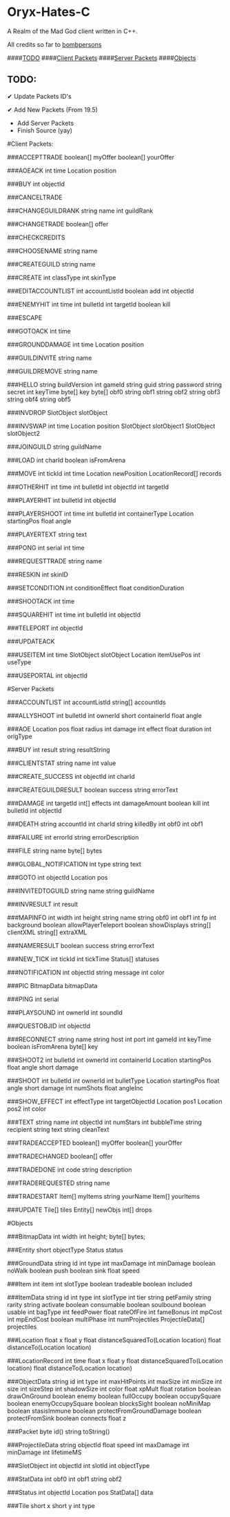 Oryx-Hates-C
====================
A Realm of the Mad God client written in C++.

All credits so far to [bombpersons](https://github.com/bombpersons "bombpersons")

####[TODO](#todo-1 "TODO")
####[Client Packets](#client-packets-1 "Client Packets")
####[Server Packets](#server-packets-1 "Server Packets")
####[Objects](#objects-1 "Objects")

TODO:
--
✔ Update Packets ID's

✔ Add New Packets (From 19.5)
* Add Server Packets
* Finish Source (yay)


#Client Packets:

###ACCEPTTRADE
	boolean[] myOffer
	boolean[] yourOffer
	
###AOEACK
	int time
	Location position
	
###BUY
	int objectId
	
###CANCELTRADE
	
###CHANGEGUILDRANK
	string name
	int guildRank
	
###CHANGETRADE
	boolean[] offer
	
###CHECKCREDITS
	
###CHOOSENAME
	string name
	
###CREATEGUILD
	string name
	
###CREATE
	int classType
	int skinType
	
###EDITACCOUNTLIST
	int accountListId
	boolean add
	int objectId
	
###ENEMYHIT
	int time
	int bulletId
	int targetId
	boolean kill
	
###ESCAPE

###GOTOACK
	int time
	
###GROUNDDAMAGE
	int time
	Location position
	
###GUILDINVITE
	string name
	
###GUILDREMOVE
	string name
	
###HELLO
	string buildVersion
	int gameId
	string guid
	string password
	string secret
	int keyTime
	byte[] key
	byte[] obf0
	string obf1
	string obf2
	string obf3
	string obf4
	string obf5
	
###INVDROP
	SlotObject slotObject
	
###INVSWAP
	int time
	Location position
	SlotObject slotObject1
	SlotObject slotObject2
	
###JOINGUILD
	string guildName
	
###LOAD
	int charId
	boolean isFromArena
	
###MOVE
	int tickId
	int time
	Location newPosition
	LocationRecord[] records
	
###OTHERHIT
	int time
	int bulletId
	int objectId
	int targetId
	
###PLAYERHIT
	int bulletId
	int objectId
	
###PLAYERSHOOT
	int time
	int bulletId
	int containerType
	Location startingPos
	float angle
	
###PLAYERTEXT
	string text
	
###PONG
	int serial
	int time
	
###REQUESTTRADE
	string name
	
###RESKIN
	int skinID
	
###SETCONDITION
	int conditionEffect
	float conditionDuration
	
###SHOOTACK
	int time
	
###SQUAREHIT
	int time
	int bulletId
	int objectId
	
###TELEPORT
	int objectId
	
###UPDATEACK

###USEITEM
	int time
	SlotObject slotObject
	Location itemUsePos
	int useType
	
###USEPORTAL
	int objectId
	
	
	
#Server Packets

###ACCOUNTLIST
	int accountListId
	string[] accountIds
	
###ALLYSHOOT
	int bulletId
	int ownerId
	short containerId
	float angle
	
###AOE
	Location pos
	float radius
	int damage
	int effect
	float duration
	int origType
	
###BUY
	int result
	string resultString
	
###CLIENTSTAT
	string name
	int value
	
###CREATE_SUCCESS
	int objectId
	int charId
	
###CREATEGUILDRESULT
	boolean success
	string errorText
	
###DAMAGE
	int targetId
	int[] effects
	int damageAmount
	boolean kill
	int bulletId
	int objectId
	
###DEATH
	string accountId
	int charId
	string killedBy
	int obf0
	int obf1

###FAILURE
	int errorId
	string errorDescription
	
###FILE
	string name
	byte[] bytes
	
###GLOBAL_NOTIFICATION
	int type
	string text
	
###GOTO
	int objectId
	Location pos
	
###INVITEDTOGUILD
	string name
	string guildName
	
###INVRESULT
	int result
	
###MAPINFO
	int width
	int height
	string name
	string obf0
	int obf1
	int fp
	int background
	boolean allowPlayerTeleport
	boolean showDisplays
	string[] clientXML
	string[] extraXML
	
###NAMERESULT
	boolean success
	string errorText
	
###NEW_TICK
	int tickId
	int tickTime
	Status[] statuses
	
###NOTIFICATION
	int objectId
	string message
	int color
	
###PIC
	BitmapData bitmapData
	
###PING
	int serial
	
###PLAYSOUND
	int ownerId
	int soundId
	
###QUESTOBJID
	int objectId
	
###RECONNECT
	string name
	string host
	int port
	int gameId
	int keyTime
	boolean isFromArena
	byte[] key
	
###SHOOT2
	int bulletId
	int ownerId
	int containerId
	Location startingPos
	float angle
	short damage
	
###SHOOT
	int bulletId
	int ownerId
	int bulletType
	Location startingPos
	float angle
	short damage
	int numShots
	float angleInc
	
###SHOW_EFFECT
	int effectType
	int targetObjectId
	Location pos1
	Location pos2
	int color
	
###TEXT
	string name
	int objectId
	int numStars
	int bubbleTime
	string recipient
	string text
	string cleanText
	
###TRADEACCEPTED
	boolean[] myOffer
	boolean[] yourOffer
	
###TRADECHANGED
	boolean[] offer
	
###TRADEDONE
	int code
	string description
	
###TRADEREQUESTED
	string name
	
###TRADESTART
	Item[] myItems
	string yourName
	Item[] yourItems

###UPDATE
	Tile[] tiles
	Entity[] newObjs
	int[] drops
	
	
#Objects

###BitmapData
	int width
	int height;
	byte[] bytes;
	
###Entity
	short objectType
	Status status
	
###GroundData
	string id
	int type
	int maxDamage
	int minDamage
	boolean noWalk
	boolean push
	boolean sink
	float speed
	
###Item
	int item
	int slotType
	boolean tradeable
	boolean included
	
###ItemData
	string id
	int type
	int slotType
	int tier
	string petFamily
	string rarity
	string activate
	boolean consumable
	boolean soulbound
	boolean usable
	int bagType
	int feedPower
	float rateOfFire
	int fameBonus
	int mpCost
	int mpEndCost
	boolean multiPhase
	int numProjectiles
	ProjectileData[] projectiles
	
###Location
	float x
	float y
	float distanceSquaredTo(Location location)
	float distanceTo(Location location)
	
###LocationRecord
	int time
	float x
	float y
	float distanceSquaredTo(Location location)
	float distanceTo(Location location)
	
###ObjectData
	string id
	int type
	int maxHitPoints
	int maxSize
	int minSize
	int size
	int sizeStep
	int shadowSize
	int color
	float xpMult
	float rotation
	boolean drawOnGround
	boolean enemy
	boolean fullOccupy
	boolean occupySquare
	boolean enemyOccupySquare
	boolean blocksSight
	boolean noMiniMap
	boolean stasisImmune
	boolean protectFromGroundDamage
	boolean protectFromSink
	boolean connects
	float z
	
###Packet
	byte id()
	string toString()
	
###ProjectileData
	string objectId
	float speed
	int maxDamage
	int minDamage
	int lifetimeMS
	
###SlotObject
	int objectId
	int slotId
	int objectType
	
###StatData
	int obf0
	int obf1
	string obf2
	
###Status
	int objectId
	Location pos
	StatData[] data
	
###Tile
	short x
	short y
	int type
